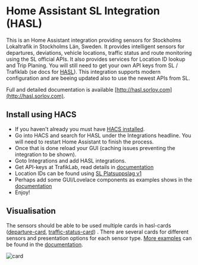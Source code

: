 Home Assistant SL Integration (HASL)
====================================

This is an Home Assistant integration providing sensors for Stockholms Lokaltrafik in Stockholms Län, Sweden. It provides intelligent sensors for departures, deviations, vehicle locations, traffic status and route monitoring using the SL official APIs. It also provides services for Location ID lookup and Trip Planing. You will still need to get your own API keys from SL / Trafiklab (se docs for [HASL](https://hasl.sorlov.com)). This integration supports modern configuration and are beeing updated also to use the newest APIs from SL.

Full and detailed documentation is available [http://hasl.sorlov.com](http://hasl.sorlov.com).

## Install using HACS

* If you haven't already you must have [HACS installed](https://hacs.xyz/docs/setup/download).
* Go into HACS and search for HASL under the Integrations headline. You will need to restart Home Assistant to finish the process.
* Once that is done reload your GUI (caching issues preventing the integration to be shown).
* Goto Integrations and add HASL integrations.
* Get API-keys at TrafikLab, read details in [documentation](https://hasl.sorlov.com/trafiklab)
* Location IDs can be found using [SL Platsuppslag v1](https://developer.trafiklab.se/api/sl-platsuppslag/konsol)
* Perhaps add some GUI/Lovelace components as examples shows in the [documentation](https://hasl.sorlov.com/lovelace_cards)
* Enjoy!

## Visualisation

The sensors should be able to be used multiple cards in hasl-cards ([departure-card](https://github.com/hasl-platform/lovelace-hasl-departure-card), [traffic-status-card](https://github.com/hasl-platform/lovelace-hasl-traffic-status-card)) . There are several cards for different sensors and presentation options for each sensor type. [More examples](https://hasl.sorlov.com/lovelace_cards) can be found in the [documentation](https://hasl.sorlov.com/).

![card](https://user-images.githubusercontent.com/8133650/56198334-0a150f00-603b-11e9-9e93-92be212d7f7b.PNG)
